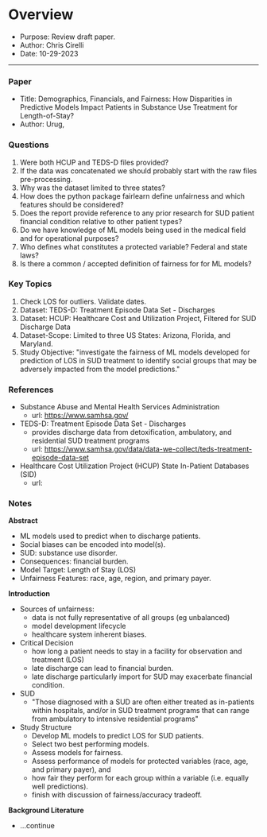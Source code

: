 # Overview
- Purpose:  Review draft paper.
- Author: Chris Cirelli
- Date: 10-29-2023

---
### Paper
- Title: Demographics, Financials, and Fairness: How Disparities in  Predictive Models Impact Patients in Substance Use
Treatment for Length-of-Stay?
- Author: Urug,

### Questions
1. Were both HCUP and TEDS-D files provided?
2. If the data was concatenated we should probably start with the raw files pre-processing.
3. Why was the dataset limited to three states?
4. How does the python package fairlearn define unfairness and which features should be considered?
5. Does the report provide reference to any prior research for SUD patient financial condition relative to other
patient types?
6. Do we have knowledge of ML models being used in the medical field and for operational purposes?
7. Who defines what constitutes a protected variable?  Federal and state laws?
8. Is there a common / accepted definition of fairness for for ML models?

### Key Topics
1. Check LOS for outliers.  Validate dates.
2. Dataset: TEDS-D: Treatment Episode Data Set - Discharges
3. Dataset: HCUP: Healthcare Cost and Utilization Project, Filtered for SUD Discharge Data
4. Dataset-Scope: Limited to three US States: Arizona, Florida, and Maryland.
5. Study Objective: "investigate the fairness of ML models developed for  prediction of LOS in SUD treatment to identify
social groups that may be adversely impacted from the model predictions."

### References
- Substance Abuse and Mental Health Services Administration
  - url: https://www.samhsa.gov/
- TEDS-D: Treatment Episode Data Set - Discharges
  - provides discharge data from detoxification, ambulatory, and residential SUD treatment programs
  - url: https://www.samhsa.gov/data/data-we-collect/teds-treatment-episode-data-set
- Healthcare Cost Utilization Project (HCUP) State In-Patient Databases (SID)
  - url:

### Notes


**Abstract**
- ML models used to predict when to discharge patients.
- Social biases can be encoded into model(s).
- SUD: substance use disorder.
- Consequences: financial burden.
- Model Target: Length of Stay (LOS)
- Unfairness Features: race, age, region, and primary payer.

**Introduction**
- Sources of unfairness:
  - data is not fully representative of all groups (eg unbalanced)
  - model development lifecycle
  - healthcare system inherent biases.
- Critical Decision
  - how long a patient needs to stay in a facility for observation and treatment (LOS)
  - late discharge can lead to financial burden.
  - late discharge particularly import for SUD may exacerbate financial condition.
- SUD
  - "Those diagnosed with a SUD are often either treated as in-patients within hospitals, and/or in SUD treatment
programs that can range from ambulatory to intensive residential programs"
- Study Structure
  - Develop ML models to predict LOS for SUD patients.
  - Select two best performing models.
  - Assess models for fairness.
  - Assess performance of models for protected variables (race, age, and primary payer), and
  - how fair they perform for each group within a variable (i.e. equally well predictions).
  - finish with discussion of fairness/accuracy tradeoff.

**Background Literature**
- ...continue
